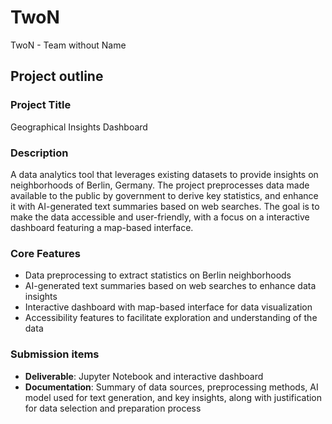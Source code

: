 # TwoN
TwoN - Team without Name

## Project outline
### Project Title
Geographical Insights Dashboard

### Description
A data analytics tool that leverages existing datasets to provide insights on neighborhoods of Berlin, Germany. The project preprocesses data made available to the public by government to derive key statistics, and enhance it with AI-generated text summaries based on web searches. The goal is to make the data accessible and user-friendly, with a focus on a interactive dashboard featuring a map-based interface.

### Core Features
- Data preprocessing to extract statistics on Berlin neighborhoods
- AI-generated text summaries based on web searches to enhance data insights
- Interactive dashboard with map-based interface for data visualization
- Accessibility features to facilitate exploration and understanding of the data


### Submission items
- **Deliverable**: Jupyter Notebook and interactive dashboard
- **Documentation**: Summary of data sources, preprocessing methods, AI model used for text generation, and key insights, along with justification for data selection and preparation process